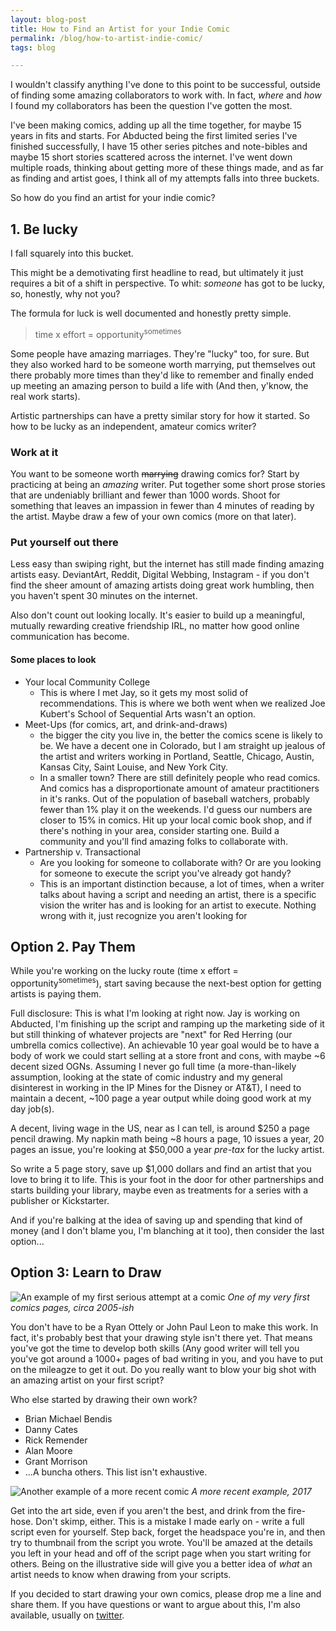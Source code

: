 ```yaml
---
layout: blog-post
title: How to Find an Artist for your Indie Comic
permalink: /blog/how-to-artist-indie-comic/
tags: blog

---
```


I wouldn't classify anything I've done to this point to be successful, outside of finding some amazing collaborators to work with. In fact, *where* and *how* I found my collaborators has been the question I've gotten the most.

I've been making comics, adding up all the time together, for maybe 15 years in fits and starts. For Abducted being the first limited series I've finished successfully, I have 15 other series pitches and note-bibles and maybe 15 short stories scattered across the internet. I've went down multiple roads, thinking about getting more of these things made, and as far as finding and artist goes, I think all of my attempts falls into three buckets.

<!--more-->

So how do you find an artist for your indie comic?

## 1. Be lucky

I fall squarely into this bucket.

This might be a demotivating first headline to read, but ultimately it just requires a bit of a shift in perspective. To whit: *someone* has got to be lucky, so, honestly, why not you?

The formula for luck is well documented and honestly pretty simple.

> time x effort = opportunity<sup>sometimes</sup>

Some people have amazing marriages. They're "lucky" too, for sure. But they also worked hard to be someone worth marrying, put themselves out there probably more times than they'd like to remember and finally ended up meeting an amazing person to build a life with (And then, y'know, the real work starts).

Artistic partnerships can have a pretty similar story for how it started. So how to be lucky as an independent, amateur comics writer?

### Work at it
You want to be someone worth ~~marrying~~ drawing comics for?  Start by practicing at being an *amazing* writer. Put together some short prose stories that are undeniably brilliant and fewer than 1000 words. Shoot for something that leaves an impassion in fewer than 4 minutes of reading by the artist. Maybe draw a few of your own comics (more on that later).

### Put yourself out there
Less easy than swiping right, but the internet has still made finding amazing artists easy. DeviantArt, Reddit, Digital Webbing, Instagram - if you don't find the sheer amount of amazing artists doing great work humbling, then you haven't spent 30 minutes on the internet.

Also don't count out looking locally. It's easier to build up a meaningful, mutually rewarding creative friendship IRL, no matter how good online communication has become.

#### Some places to look
* Your local Community College
	* This is where I met Jay, so it gets my most solid of recommendations. This is where we both went when we realized Joe Kubert's School of Sequential Arts wasn't an option.
* Meet-Ups (for comics, art, and drink-and-draws)
	* the bigger the city you live in, the better the comics scene is likely to be. We have a decent one in Colorado, but I am straight up jealous of the artist and writers working in Portland, Seattle, Chicago, Austin, Kansas City, Saint Louise, and New York City.
	* In a smaller town? There are still definitely people who read comics. And comics has a disproportionate amount of amateur practitioners in it's ranks. Out of the population of baseball watchers, probably fewer than 1% play it on the weekends. I'd guess our numbers are closer to 15% in comics. Hit up your local comic book shop, and if there's nothing in your area, consider starting one. Build a community and you'll find amazing folks to collaborate with.
* Partnership v. Transactional
	* Are you looking for someone to collaborate with? Or are you looking for someone to execute the script you've already got handy?
	* This is an important distinction because, a lot of times, when a writer talks about having a script and needing an artist, there is a specific vision the writer has and is looking for an artist to execute. Nothing wrong with it, just recognize you aren't looking for

## Option 2. Pay Them

While you're working on the lucky route (time x effort = opportunity<sup>sometimes</sup>), start saving because the next-best option for getting artists is paying them.

Full disclosure: This is what I'm looking at right now. Jay is working on Abducted, I'm finishing up the script and ramping up the marketing side of it but still thinking of whatever projects are "next" for Red Herring (our umbrella comics collective). An achievable 10 year goal would be to have a body of work we could start selling at a store front and cons, with maybe ~6 decent sized OGNs. Assuming I never go full time (a more-than-likely assumption, looking at the state of comic industry and my general disinterest in working in the IP Mines for the Disney or AT&T), I need to maintain a decent, ~100 page a year output while doing good work at my day job(s).  

A decent, living wage in the US, near as I can tell, is around $250 a page pencil drawing. My napkin math being ~8 hours a page, 10 issues a year, 20 pages an issue, you're looking at $50,000 a year *pre-tax* for the lucky artist.

So write a 5 page story, save up $1,000 dollars and find an artist that you love to bring it to life. This is your foot in the door for other partnerships and starts building your library, maybe even as treatments for a series with a publisher or Kickstarter.

And if you're balking at the idea of saving up and spending that kind of money (and I don't blame you, I'm blanching at it too), then consider the last option...

## Option 3: Learn to Draw

![An example of my first serious attempt at a comic]({{site.baseurl}}/assets/blog/draw-comics-1.jpg "An example of my first serious attempt at a comic")
*One of my very first comics pages, circa 2005-ish*

You don't have to be a Ryan Ottely or John Paul Leon to make this work. In fact, it's probably best that your drawing style isn't there yet. That means you've got the time to develop both skills (Any good writer will tell you you've got around a 1000+ pages of bad writing in you, and you have to put on the mileagze to get it out. Do you really want to blow your big shot with an amazing artist on your first script?

Who else started by drawing their own work?
* Brian Michael Bendis
* Danny Cates
* Rick Remender
* Alan Moore
* Grant Morrison
* ...A buncha others. This list isn't exhaustive.

![Another example of a more recent comic]({{site.baseurl}}/assets/blog/draw-comics-2.jpg "Another example of a written and drawn comic")
*A more recent example, 2017*

Get into the art side, even if you aren't the best, and drink from the fire-hose. Don't skimp, either. This is a mistake I made early on - write a full script even for yourself. Step back, forget the headspace you're in, and then try to thumbnail from the script you wrote. You'll be amazed at the details you left in your head and off of the script page when you start writing for others. Being on the illustrative side will give you a better idea of *what* an artist needs to know when drawing from your scripts.

If you decided to start drawing your own comics, please drop me a line and share them. If you have questions or want to argue about this, I'm also available, usually on [twitter](https://twitter.com/zherring).
